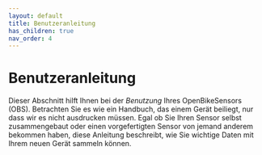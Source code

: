 ```yaml
---
layout: default
title: Benutzeranleitung
has_children: true
nav_order: 4
---
```


# Benutzeranleitung

Dieser Abschnitt hilft Ihnen bei der *Benutzung* Ihres OpenBikeSensors (OBS).
Betrachten Sie es wie ein Handbuch, das einem Gerät beiliegt, nur dass wir es nicht ausdrucken müssen.
Egal ob Sie Ihren Sensor selbst zusammengebaut oder einen vorgefertigten Sensor von jemand anderem bekommen haben, diese Anleitung beschreibt, wie Sie wichtige Daten mit Ihrem neuen Gerät sammeln können.

